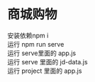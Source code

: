 # 商城购物
安装依赖npm i   
运行 npm run serve   
运行 serve里面的 app.js  
运行 serve 里面的 jd-data.js  
运行 project 里面的 app.js 
